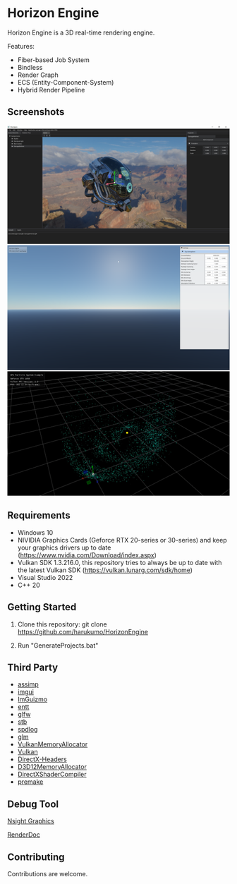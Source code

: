 # Horizon Engine
Horizon Engine is a 3D real-time rendering engine.

Features:
* Fiber-based Job System
* Bindless
* Render Graph
* ECS (Entity-Component-System)
* Hybrid Render Pipeline

## Screenshots
![image](/Screenshots/screenshot_editor.png)
![image](/Screenshots/screenshot_sky_atmosphere.png)
![image](/Screenshots/screenshot_particle_system.png)

## Requirements
* Windows 10
* NIVIDIA Graphics Cards (Geforce RTX 20-series or 30-series) and keep your graphics drivers up to date (https://www.nvidia.com/Download/index.aspx)
* Vulkan SDK 1.3.216.0, this repository tries to always be up to date with the latest Vulkan SDK (https://vulkan.lunarg.com/sdk/home)
* Visual Studio 2022
* C++ 20

## Getting Started

1. Clone this repository: git clone https://github.com/harukumo/HorizonEngine

2. Run "GenerateProjects.bat"

## Third Party
* [assimp](https://github.com/assimp/assimp)
* [imgui](https://github.com/ocornut/imgui)
* [ImGuizmo](https://github.com/CedricGuillemet/ImGuizmo)
* [entt](https://github.com/skypjack/entt)
* [glfw](https://github.com/glfw/glfw)
* [stb](https://github.com/nothings/stb)
* [spdlog](https://github.com/gabime/spdlog)
* [glm](https://github.com/g-truc/glm)
* [VulkanMemoryAllocator](https://github.com/GPUOpen-LibrariesAndSDKs/VulkanMemoryAllocator)
* [Vulkan](https://www.khronos.org/vulkan)
* [DirectX-Headers](https://github.com/microsoft/DirectX-Headers)
* [D3D12MemoryAllocator](https://github.com/GPUOpen-LibrariesAndSDKs/D3D12MemoryAllocator)
* [DirectXShaderCompiler](https://github.com/microsoft/DirectXShaderCompiler)
* [premake](https://github.com/premake/premake-core)

## Debug Tool

[Nsight Graphics](https://developer.nvidia.com/nsight-graphics)

[RenderDoc](https://renderdoc.org/)

## Contributing

Contributions are welcome.